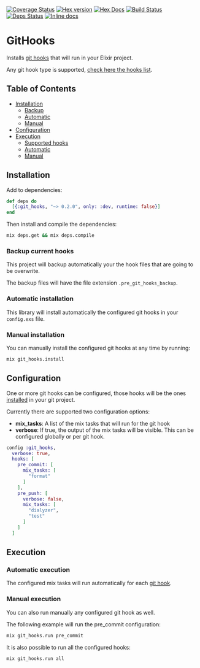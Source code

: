 [![Coverage Status](https://coveralls.io/repos/github/qgadrian/elixir_git_hooks/badge.svg?branch=master)](https://coveralls.io/github/qgadrian/elixir_git_hooks?branch=master)
[![Hex version](https://img.shields.io/hexpm/v/sippet.svg "Hex version")](https://hex.pm/packages/git_hooks)
[![Hex Docs](https://img.shields.io/badge/hex-docs-9768d1.svg)](https://hexdocs.pm/git_hooks)
[![Build Status](https://travis-ci.org/qgadrian/metadata_plugs.svg?branch=master)](https://travis-ci.org/qgadrian/elixir_git_hooks.svg?branch=master)
[![Deps Status](https://beta.hexfaktor.org/badge/all/github/qgadrian/elixir_git_hooks.svg)](https://beta.hexfaktor.org/github/qgadrian/elixir_git_hooks)
[![Inline docs](http://inch-ci.org/github/qgadrian/elixir_git_hooks.svg)](http://inch-ci.org/github/qgadrian/elixir_git_hooks)

# GitHooks

Installs [git hooks](https://git-scm.com/docs/githooks) that will run in your Elixir project.

Any git hook type is supported, [check here the hooks list](https://git-scm.com/docs/githooks).

## Table of Contents

- [Installation](#installation)
  - [Backup](#backup-current-hooks)
  - [Automatic](#automatic-installation)
  - [Manual](#manual-installation)
- [Configuration](#configuration)
- [Execution](#execution)
  - [Supported hooks](#supported-hooks)
  - [Automatic](#automatic-execution)
  - [Manual](#manual-execution)

## Installation

Add to dependencies:

```elixir
def deps do
  [{:git_hooks, "~> 0.2.0", only: :dev, runtime: false}]
end
```

Then install and compile the dependencies:

```bash
mix deps.get && mix deps.compile
```

### Backup current hooks

This project will backup automatically your the hook files that are going to be overwrite.

The backup files will have the file extension `.pre_git_hooks_backup`.

### Automatic installation

This library will install automatically the configured git hooks in your `config.exs` file.

### Manual installation

You can manually install the configured git hooks at any time by running:

```bash
mix git_hooks.install
```

## Configuration

One or more git hooks can be configured, those hooks will be the ones [installed](#installation) in your git project.

Currently there are supported two configuration options:
  * **mix_tasks**: A list of the mix tasks that will run for the git hook
  * **verbose**: If true, the output of the mix tasks will be visible. This can be configured globally or per git hook.

```elixir
config :git_hooks,
  verbose: true,
  hooks: [
    pre_commit: [
      mix_tasks: [
        "format"
      ]
    ],
    pre_push: [
      verbose: false,
      mix_tasks: [
        "dialyzer",
        "test"
      ]
    ]
  ]
```

## Execution

### Automatic execution

The configured mix tasks will run automatically for each [git hook](https://git-scm.com/docs/githooks#_hooks).

### Manual execution

You can also run manually any configured git hook as well.

The following example will run the pre_commit configuration:

```bash
mix git_hooks.run pre_commit
```

It is also possible to run all the configured hooks:

```bash
mix git_hooks.run all
```
